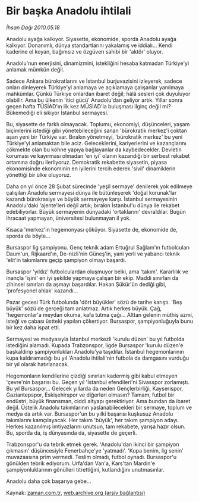 # Bir başka Anadolu ihtilali

*İhsan Dağı 2010.05.18*

<td class="columnist-detail">
<p>Anadolu ayağa kalkıyor. Siyasette, ekonomide, sporda Anadolu ayağa kalkıyor. Donanımlı, dünya standartlarını yakalamış ve iddialı... Kendi kaderine el koyan, bağımsız ve özgüven sahibi bir 'aktör' oluyor.</p>
<p>
<div id="haberMetinDiv">
<p>Anadolu'nun enerjisini, dinamizmini, istekliğini hesaba katmadan Türkiye'yi anlamak mümkün değil.
<p>Sadece Ankara bürokratlarını ve İstanbul burjuvazisini izleyerek, sadece onları dinleyerek Türkiye'yi anlamaya ve açıklamaya çalışanlar yanılmaya mahkûmlar. Çünkü Türkiye onlardan ibaret değil; hâlâ sesleri çok duyuluyor olabilir. Ama bu ülkenin 'itici gücü' Anadolu'dan geliyor artık. Yıllar sonra geçen hafta TÜSİAD'ın ilk kez MÜSİAD'la buluşması ilginç değil mi? Bükemediği eli sıkıyor İstanbul sermayesi.
<p>Bu, siyasette de farklı olmayacak. Toplumu, ekonomiyi, düşünceleri, yaşam biçimlerini istediği gibi yönetebileceğini sanan 'bürokratik merkez'i çoktan aşan yeni bir Türkiye var. Bırakın yönetmeyi, 'bürokratik merkez' bu yeni Türkiye'yi anlamaktan bile aciz. Geleceklerini, kariyerlerini ve kazançlarını çökmekte olan bu köhne yapıya bağlayanlar da kaybedecekler. Devletin koruması ve kayırması olmadan 'en iyi' olanın kazandığı bir serbest rekabet ortamına doğru ilerliyoruz. Demokratik rekabette siyasetin, piyasa ekonomisinde ekonominin en iyilerini tercih ederek 'sivil' dinamiklerin yönettiği bir ülke oluyoruz.
<p>Daha on yıl önce 28 Şubat sürecinde 'yeşil sermaye' denilerek yok edilmeye çalışılan Anadolu sermayesi dünya ile bütünleşerek 'doğal korunak'lar kazandı bürokrasiye ve büyük sermayeye karşı. İstanbul sermayesinin Anadolu'daki 'ajente'leri değil artık; bırakın İstanbul'u dünya ile rekabet edebiliyorlar. Büyük sermayenin dünyadaki 'ortaklarını' devraldılar. Bugün ihracaat yapmayan, üniversitesi bulunmayan il yok.
<p>Kısaca 'merkez'in hegemonyası çöküyor. Siyasette de, ekonomide de, sporda da böyle...
<p>Bursaspor lig şampiyonu. Genç teknik adam Ertuğrul Sağlam'ın futbolcuları Daum'un, Rijkaard'ın, De-nizli'nin Güneş'in, yani yerli ve yabancı teknik 'elit'in takımlarını geçip şampiyon olmayı başardı.
<p>Bursaspor 'yıldız' futbolculardan oluşmuyor belki, ama 'takım'. Kararlılık ve inançla 'işini' en iyi şekilde yapmaya çalışan bir ekip. Maddi sınırları da zihinsel sınırları da aşmayı başardılar. Hakan Şükür'ün dediği gibi, 'profesyonel ahlak' kazandı...
<p>Pazar gecesi Türk futbolunda 'dört büyükler' sözü de tarihe karıştı. 'Beş büyük' sözü de gerçeği tam anlatmaz. Artık herkes büyük. Çağ, 'hegemonlar'a meydan okuma, kafa tutma çağı... Alttan gelenin müthiş azmi, isteği ve çabası üstteki yapıları çökertiyor. Bursaspor, şampiyonluğuyla bunu bir kez daha ispat etti.
<p>Sermayesi ve medyasıyla İstanbul merkezli 'kurulu düzen' bu yıl futbolda istediğini alamadı. Kupada Trabzonspor, ligde Bursaspor 'kurulu düzen'e başkaldırıp şampiyonlukları Anadolu'ya taşıdılar. İstanbul hegemonlarının kupa kaldıramadığı bu yıl 'Anadolu ihtilali'nin futbola da damgasını vurduğu bir yıl olarak hatırlanacak.
<p>Hegemonların kendilerine çizdiği sınırları kadermiş gibi kabul etmeyen 'çevre'nin başarısı bu. Geçen yıl 'İstanbul efendileri'ni Sivasspor zorlamıştı. Bu yıl Bursaspor... Gelecek yıllarda da neden Gençlerbirliği, Kayserispor, Gaziantepspor, Eskişehirspor ve diğerleri olmasın? Tamam, futbol bir endüstri, büyük finansman, ciddi altyapı gerektiriyor. Ama bundan da ibaret değil. Üstelik Anadolu takımlarının yaslanabilecekleri bir sermaye, toplum ve medya da artık var. Bursaspor'un bu yılki başarısı kuşkusuz Anadolu takımlarını kamçılayacak. Her takım 'büyük', her takım şampiyon adayı. Herkes kazanılmış imtiyazlarını unutsun, tam rekabete, yarışa hazır olsun. Bu, sporda da, iş dünyasında da, siyasette de geçerli.
<p>Trabzonspor'u da tebrik etmek gerek. 'Anadolu'dan ikinci bir şampiyon çıkmasın' düşüncesiyle Fenerbahçe'ye 'yatmadı'. 'Kupa benim, lig senin' muvazaasına prim vermedi. Teslim olmadı, futbol oynadı. Bursaspor'u gönülden tebrik ediyorum. Urfa'dan Van'a, Kars'tan Mardin'e şampiyonluklarının gönülleri titrettiğini, kutlandığını unutmasınlar.
<p>Anadolu daha çok başarıya gebe...</p></p></p></p></p></p></p></p></p></p></p></p></div>
</p>
<a href="http://web.archive.org/web/20110107050647/mailto:i.dagi@zaman.com.tr">
</a></td>

Kaynak: [zaman.com.tr](http://zaman.com.tr/yazar.do?yazino=985255), [web.archive.org (arşiv bağlantısı)](http://web.archive.org/web/20110107050647/http://www.zaman.com.tr/yazar.do?yazino=985255)
